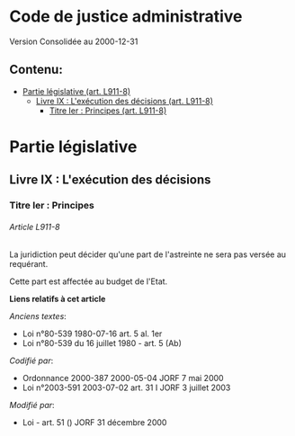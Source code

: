 # Code de justice administrative  
Version Consolidée au 2000-12-31
## Contenu: 
  - [Partie législative (art. L911-8)](#1)
    - [Livre IX : L'exécution des décisions (art. L911-8)](#2)
      - [Titre Ier : Principes (art. L911-8)](#3)
# Partie législative<a id=1></a>

## Livre IX : L'exécution des décisions<a id=2></a>

### Titre Ier : Principes<a id=3></a>

###### Article L911-8

La juridiction peut décider qu'une part de l'astreinte ne sera pas versée au requérant.

Cette part est affectée au budget de l'Etat.

**Liens relatifs à cet article**

_Anciens textes_:

  - Loi n°80-539 1980-07-16 art. 5 al. 1er
  - Loi n°80-539 du 16 juillet 1980 - art. 5 (Ab)

_Codifié par_:

  - Ordonnance 2000-387 2000-05-04 JORF 7 mai 2000
  - Loi n°2003-591 2003-07-02 art. 31 I JORF 3 juillet 2003

_Modifié par_:

  - Loi - art. 51 () JORF 31 décembre 2000


